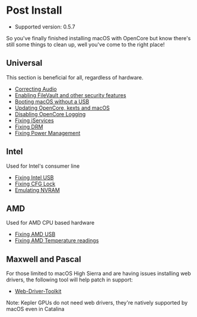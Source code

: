 # Post Install

* Supported version: 0.5.7

So you've finally finished installing macOS with OpenCore but know there's still some things to clean up, well you've come to the right place!

## Universal

This section is beneficial for all, regardless of hardware.

* [Correcting Audio](/post-install/audio.md)
* [Enabling FileVault and other security features](/post-install/security.md)
* [Booting macOS without a USB](/post-install/oc2hdd.md)
* [Updating OpenCore, kexts and macOS](/post-install/update.md)
* [Disabling OpenCore Logging](/troubleshooting/debug.md)
* [Fixing iServices](/post-install/iservices.md)
* [Fixing DRM](/post-install/drm.md)
* [Fixing Power Management](/post-install/pm.md)

## Intel

Used for Intel's consumer line

* [Fixing Intel USB](https://usb-map.gitbook.io/project/)
* [Fixing CFG Lock](extras/msr-lock.md)
* [Emulating NVRAM](/post-install/nvram.md)

## AMD

Used for AMD CPU based hardware

* [Fixing AMD USB](https://github.com/dortania/OpenCore-Desktop-Guide/blob/master/AMD/AMD-USB-map.md)
* [Fixing AMD Temperature readings](https://github.com/trulyspinach/SMCAMDProcessor)

## Maxwell and Pascal

For those limited to macOS High Sierra and are having issues installing web drivers, the following tool will help patch in support:

* [Web-Driver-Toolkit](https://github.com/corpnewt/Web-Driver-Toolkit)

Note: Kepler GPUs do not need web drivers, they're natively supported by macOS even in Catalina
